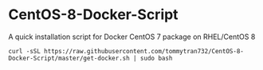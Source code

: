 # CentOS-8-Docker-Script
A quick installation script for Docker CentOS 7 package on RHEL/CentOS 8 <br />

`curl -sSL https://raw.githubusercontent.com/tommytran732/CentOS-8-Docker-Script/master/get-docker.sh | sudo bash`
